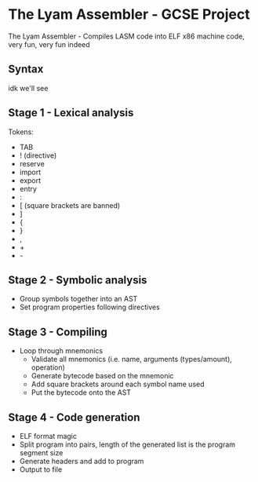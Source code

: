 # The Lyam Assembler - GCSE Project
The Lyam Assembler - Compiles LASM code into ELF x86 machine code, very fun, very fun indeed

## Syntax
idk we'll see

## Stage 1 - Lexical analysis
Tokens:
- TAB
- ! (directive)
- reserve
- import
- export
- entry
- :
- [ (square brackets are banned)
- ]
- {
- }
- ,
- \+
- \-

## Stage 2 - Symbolic analysis
- Group symbols together into an AST
- Set program properties following directives

## Stage 3 - Compiling
- Loop through mnemonics
  - Validate all mnemonics (i.e. name, arguments (types/amount), operation)
  - Generate bytecode based on the mnemonic
  - Add square brackets around each symbol name used
  - Put the bytecode onto the AST

## Stage 4 - Code generation
- ELF format magic
- Split program into pairs, length of the generated list is the program segment size
- Generate headers and add to program
- Output to file
